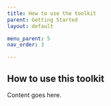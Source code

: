 ```yaml
---
title: How to use the toolkit
parent: Getting Started
layout: default

menu_parent: 5
nav_order: 3

---
```


## How to use this toolkit

Content goes here.

